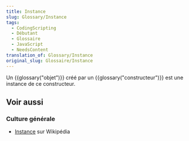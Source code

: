 ```yaml
---
title: Instance
slug: Glossary/Instance
tags:
  - CodingScripting
  - Débutant
  - Glossaire
  - JavaScript
  - NeedsContent
translation_of: Glossary/Instance
original_slug: Glossaire/Instance
---
```

Un {{glossary("objet")}} créé par un {{glossary("constructeur")}} est une instance de ce constructeur.

## Voir aussi

### Culture générale

- [Instance](https://fr.wikipedia.org/wiki/Instance_(programmation)) sur Wikipédia
